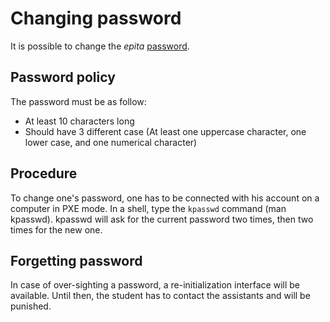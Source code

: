 # Changing password

It is possible to change the *epita* [password](passwords.md).

## Password policy

The password must be as follow:

 *  At least 10 characters long
 *  Should have 3 different case (At least one uppercase character, one lower case, and one numerical character)

## Procedure

To change one's password, one has to be connected with his account on a computer in PXE mode. In a shell, type the `kpasswd` command (man kpasswd). kpasswd will ask for the current password two times, then two times for the new one.

## Forgetting password

In case of over-sighting a password, a re-initialization interface will be available. Until then, the student has to contact the assistants and will be punished. 
